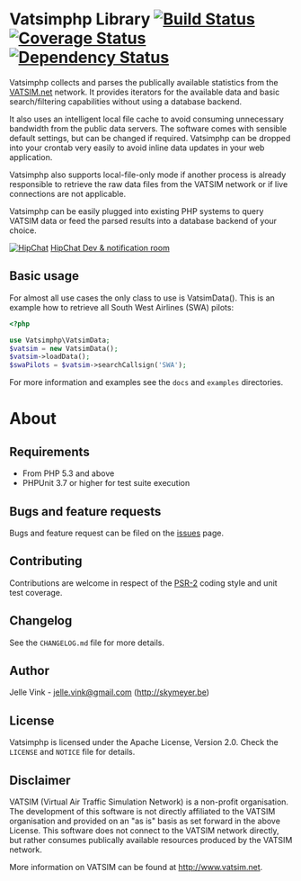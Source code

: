 Vatsimphp Library [![Build Status](https://travis-ci.org/skymeyer/Vatsimphp.png)](https://travis-ci.org/skymeyer/Vatsimphp) [![Coverage Status](https://coveralls.io/repos/skymeyer/Vatsimphp/badge.png?branch=master)](https://coveralls.io/r/skymeyer/Vatsimphp?branch=master) [![Dependency Status](https://www.versioneye.com/user/projects/51adb7faaffe34000200d0cd/badge.png)](https://www.versioneye.com/user/projects/51adb7faaffe34000200d0cd)
=================

Vatsimphp collects and parses the publically available statistics
from the [VATSIM.net](http://www.vatsim.net) network. It provides
iterators for the available data and basic search/filtering
capabilities without using a database backend.

It also uses an intelligent local file cache to avoid consuming
unnecessary bandwidth from the public data servers. The software
comes with sensible default settings, but can be changed if
required. Vatsimphp can be dropped into your crontab very easily
to avoid inline data updates in your web application.

Vatsimphp also supports local-file-only mode if another process
is already responsible to retrieve the raw data files from the
VATSIM network or if live connections are not applicable.

Vatsimphp can be easily plugged into existing PHP systems to
query VATSIM data or feed the parsed results into a database
backend of your choice.

[![HipChat](https://fbcdn-profile-a.akamaihd.net/hprofile-ak-ash4/211042_170554734635_3177812_q.jpg)](https://www.hipchat.com/gcbN8D1yF)
[HipChat Dev & notification room](https://www.hipchat.com/gcbN8D1yF)

Basic usage
-----------

For almost all use cases the only class to use is VatsimData().
This is an example how to retrieve all South West Airlines (SWA) pilots:

```php
<?php

use Vatsimphp\VatsimData;
$vatsim = new VatsimData();
$vatsim->loadData();
$swaPilots = $vatsim->searchCallsign('SWA');
```

For more information and examples see the `docs` and `examples` directories.

About
=====

Requirements
------------

- From PHP 5.3 and above
- PHPUnit 3.7 or higher for test suite execution

Bugs and feature requests
-------------------------

Bugs and feature request can be filed on the [issues](https://github.com/skymeyer/Vatsimphp/issues) page.

Contributing
------------

Contributions are welcome in respect of the [PSR-2](https://github.com/php-fig/fig-standards/blob/master/accepted/PSR-2-coding-style-guide.md)
coding style and unit test coverage.

Changelog
---------

See the `CHANGELOG.md` file for more details.

Author
------

Jelle Vink - <jelle.vink@gmail.com> (<http://skymeyer.be>)

License
-------

Vatsimphp is licensed under the Apache License, Version 2.0. Check the `LICENSE` and `NOTICE` file for details.

Disclaimer
----------

VATSIM (Virtual Air Traffic Simulation Network) is a non-profit organisation.
The development of this software is not directly affiliated to the VATSIM
organisation and provided on an "as is" basis as set forward in the above License.
This software does not connect to the VATSIM network directly, but rather consumes
publically available resources produced by the VATSIM network.

More information on VATSIM can be found at <http://www.vatsim.net>.
